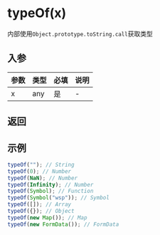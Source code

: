 # typeOf(x)

内部使用`Object.prototype.toString.call`获取类型

## 入参

| 参数 | 类型 | 必填 | 说明 |
| :--- | :--- | :--- | :--- |
| x    | any  | 是   | -    |

## 返回

## 示例

```javascript
typeOf(""); // String
typeOf(0); // Number
typeOf(NaN); // Number
typeOf(Infinity); // Number
typeOf(Symbol); // Function
typeOf(Symbol("wsp")); // Symbol
typeOf([]); // Array
typeOf({}); // Object
typeOf(new Map()); // Map
typeOf(new FormData()); // FormData
```
